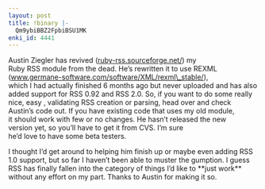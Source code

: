 ```yaml
---
layout: post
title: !binary |-
  Qm9ybiBBZ2FpbiBSU1MK
enki_id: 4441
---
```


Austin Ziegler has revived (<a
href="http://ruby-rss.sourceforge.net/">ruby-rss.sourceforge.net/</a>)
my  
Ruby RSS module from the dead. He’s rewritten it to use REXML (<a
href="http://www.germane-software.com/software/XML/rexml_stable/">www.germane-software.com/software/XML/rexml\_stable/</a>),  
which I had actually finished 6 months ago but never uploaded and has
also  
added support for RSS 0.92 and RSS 2.0. So, if you want to do some
really  
nice, easy , validating RSS creation or parsing, head over and check  
Austin’s code out. If you have existing code that uses my old module,  
it should work with few or no changes. He hasn’t released the new  
version yet, so you’ll have to get it from CVS. I’m sure  
he’d love to have some beta testers.

<p>
I thought I’d get around to helping him finish up or maybe even  
adding RSS 1.0 support, but so far I haven’t been able to muster the  
gumption. I guess RSS has finally fallen into the category of things  
I’d like to **just work** without any effort on my part. Thanks to  
Austin for making it so.

</p>
